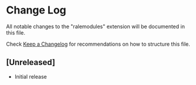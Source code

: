 # Change Log

All notable changes to the "ralemodules" extension will be documented in this file.

Check [Keep a Changelog](http://keepachangelog.com/) for recommendations on how to structure this file.

## [Unreleased]

- Initial release